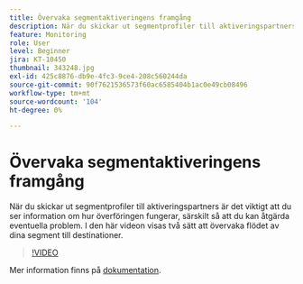 ```yaml
---
title: Övervaka segmentaktiveringens framgång
description: När du skickar ut segmentprofiler till aktiveringspartners är det viktigt att du ser information om hur överföringen fungerar, särskilt ... (Beskrivningarna ska vara mellan 60 och 160 tecken)
feature: Monitoring
role: User
level: Beginner
jira: KT-10450
thumbnail: 343248.jpg
exl-id: 425c8876-db9e-4fc3-9ce4-208c560244da
source-git-commit: 90f7621536573f60ac6585404b1ac0e49cb08496
workflow-type: tm+mt
source-wordcount: '104'
ht-degree: 0%

---
```


# Övervaka segmentaktiveringens framgång

När du skickar ut segmentprofiler till aktiveringspartners är det viktigt att du ser information om hur överföringen fungerar, särskilt så att du kan åtgärda eventuella problem. I den här videon visas två sätt att övervaka flödet av dina segment till destinationer.

>[!VIDEO](https://video.tv.adobe.com/v/343248/?quality=12&learn=on)

Mer information finns på [dokumentation](https://experienceleague.adobe.com/docs/experience-platform/dataflows/ui/monitor-segments.html?lang=en).
